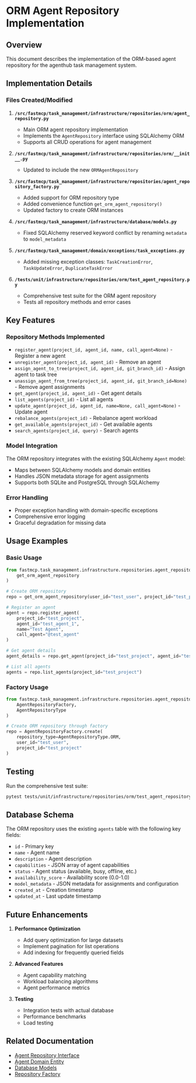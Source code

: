 # ORM Agent Repository Implementation

## Overview

This document describes the implementation of the ORM-based agent repository for the agenthub task management system.

## Implementation Details

### Files Created/Modified

1. **`/src/fastmcp/task_management/infrastructure/repositories/orm/agent_repository.py`**
   - Main ORM agent repository implementation
   - Implements the `AgentRepository` interface using SQLAlchemy ORM
   - Supports all CRUD operations for agent management

2. **`/src/fastmcp/task_management/infrastructure/repositories/orm/__init__.py`**
   - Updated to include the new `ORMAgentRepository`

3. **`/src/fastmcp/task_management/infrastructure/repositories/agent_repository_factory.py`**
   - Added support for ORM repository type
   - Added convenience function `get_orm_agent_repository()`
   - Updated factory to create ORM instances

4. **`/src/fastmcp/task_management/infrastructure/database/models.py`**
   - Fixed SQLAlchemy reserved keyword conflict by renaming `metadata` to `model_metadata`

5. **`/src/fastmcp/task_management/domain/exceptions/task_exceptions.py`**
   - Added missing exception classes: `TaskCreationError`, `TaskUpdateError`, `DuplicateTaskError`

6. **`/tests/unit/infrastructure/repositories/orm/test_agent_repository.py`**
   - Comprehensive test suite for the ORM agent repository
   - Tests all repository methods and error cases

## Key Features

### Repository Methods Implemented

- `register_agent(project_id, agent_id, name, call_agent=None)` - Register a new agent
- `unregister_agent(project_id, agent_id)` - Remove an agent
- `assign_agent_to_tree(project_id, agent_id, git_branch_id)` - Assign agent to task tree
- `unassign_agent_from_tree(project_id, agent_id, git_branch_id=None)` - Remove agent assignments
- `get_agent(project_id, agent_id)` - Get agent details
- `list_agents(project_id)` - List all agents
- `update_agent(project_id, agent_id, name=None, call_agent=None)` - Update agent
- `rebalance_agents(project_id)` - Rebalance agent workload
- `get_available_agents(project_id)` - Get available agents
- `search_agents(project_id, query)` - Search agents

### Model Integration

The ORM repository integrates with the existing SQLAlchemy `Agent` model:
- Maps between SQLAlchemy models and domain entities
- Handles JSON metadata storage for agent assignments
- Supports both SQLite and PostgreSQL through SQLAlchemy

### Error Handling

- Proper exception handling with domain-specific exceptions
- Comprehensive error logging
- Graceful degradation for missing data

## Usage Examples

### Basic Usage

```python
from fastmcp.task_management.infrastructure.repositories.agent_repository_factory import (
    get_orm_agent_repository
)

# Create ORM repository
repo = get_orm_agent_repository(user_id="test_user", project_id="test_project")

# Register an agent
agent = repo.register_agent(
    project_id="test_project",
    agent_id="test_agent_1",
    name="Test Agent",
    call_agent="@test_agent"
)

# Get agent details
agent_details = repo.get_agent(project_id="test_project", agent_id="test_agent_1")

# List all agents
agents = repo.list_agents(project_id="test_project")
```

### Factory Usage

```python
from fastmcp.task_management.infrastructure.repositories.agent_repository_factory import (
    AgentRepositoryFactory,
    AgentRepositoryType
)

# Create ORM repository through factory
repo = AgentRepositoryFactory.create(
    repository_type=AgentRepositoryType.ORM,
    user_id="test_user",
    project_id="test_project"
)
```

## Testing

Run the comprehensive test suite:

```bash
pytest tests/unit/infrastructure/repositories/orm/test_agent_repository.py -v
```

## Database Schema

The ORM repository uses the existing `agents` table with the following key fields:
- `id` - Primary key
- `name` - Agent name
- `description` - Agent description
- `capabilities` - JSON array of agent capabilities
- `status` - Agent status (available, busy, offline, etc.)
- `availability_score` - Availability score (0.0-1.0)
- `model_metadata` - JSON metadata for assignments and configuration
- `created_at` - Creation timestamp
- `updated_at` - Last update timestamp

## Future Enhancements

1. **Performance Optimization**
   - Add query optimization for large datasets
   - Implement pagination for list operations
   - Add indexing for frequently queried fields

2. **Advanced Features**
   - Agent capability matching
   - Workload balancing algorithms
   - Agent performance metrics

3. **Testing**
   - Integration tests with actual database
   - Performance benchmarks
   - Load testing

## Related Documentation

- [Agent Repository Interface](../src/fastmcp/task_management/domain/repositories/agent_repository.py)
- [Agent Domain Entity](../src/fastmcp/task_management/domain/entities/agent.py)
- [Database Models](../src/fastmcp/task_management/infrastructure/database/models.py)
- [Repository Factory](../src/fastmcp/task_management/infrastructure/repositories/agent_repository_factory.py)